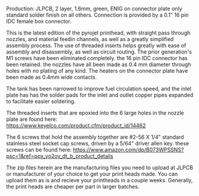 Production:
JLPCB, 2 layer, 1.6mm, green, ENIG on connector plate only standard solder finish on all others. 
Connection is provided by a 0.1" 16 pin IDC female box connector.

This is the latest edition of the pyrojet printhead, with straight pass through nozzles, and material feedin channels, as well as a greatly simplified assembly process.
The use of threaded inserts helps greatly with ease of assembly and disassembly, as well as circuit routing. 
The prior generation's M1 screws have been eliminated completely. 
the 16 pin IDC connector has been retained. 
the nozzles have all been made as 0.4 mm diameter through holes with no plating of any kind. The heaters on the connector plate have been made as 0.4mm wide contacts.

The tank has been narrowed to improve fuel circulation speed, and the inlet plate has has the solder pads for the inlet and outlet copper pipes expanded to facilitate easier soldering. 

The threaded inserts that are epoxied into the 6 large holes in the nozzle plate are found here:
https://www.keyelco.com/product.cfm/product_id/14462

The 6 screws that hold the assembly together are #2-56 X 1/4"  standard stainless steel socket cap screws, driven by a 5/64" driver allen key. 
these screws can be found here:
https://www.amazon.com/dp/B073WPSSNS?psc=1&ref=ppx_yo2ov_dt_b_product_details

The zip files herein are the manufacturing files you need to upload at JLPCB or manufacturer of your choice to get your print heads made. 
You can upload them as is and recieve your printheads in a couple weeks. 
Generally, the print heads are cheaper per part in larger batches. 
